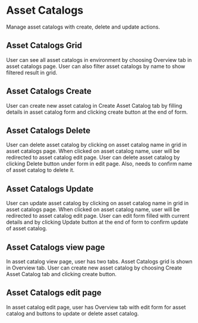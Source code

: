 # Asset Catalogs

Manage asset catalogs with create, delete and update actions.

## Asset Catalogs Grid

User can see all asset catalogs in environment by choosing Overview tab in asset catalogs page.
User can also filter asset catalogs by name to show filtered result in grid.

## Asset Catalogs Create

User can create new asset catalog in Create Asset Catalog tab by filling details in asset catalog form and clicking create button at the end of form.

## Asset Catalogs Delete

User can delete asset catalog by clicking on asset catalog name in grid in asset catalogs page. When clicked on asset catalog name, user will be redirected to asset catalog edit page.
User can delete asset catalog by clicking Delete button under form in edit page. Also, needs to confirm name of asset catalog to delete it.

## Asset Catalogs Update

User can update asset catalog by clicking on asset catalog name in grid in asset catalogs page. When clicked on asset catalog name, user will be redirected to asset catalog edit page.
User can edit form filled with current details and by clicking Update button at the end of form to confirm update of asset catalog.

## Asset Catalogs view page

In asset catalog view page, user has two tabs.
Asset Catalogs grid is shown in Overview tab.
User can create new asset catalog by choosing Create Asset Catalog tab and clicking create button.

## Asset Catalogs edit page

In asset catalog edit page, user has Overview tab with edit form for asset catalog and buttons to update or delete asset catalog.
